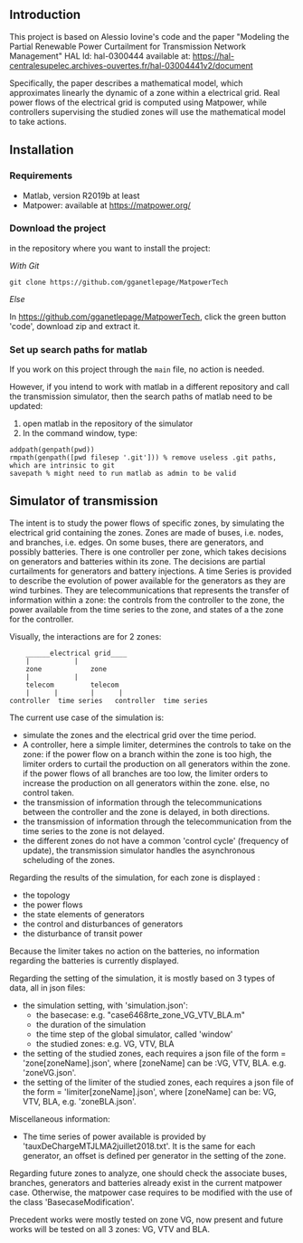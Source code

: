 ## Introduction

This project is based on Alessio Iovine's code and the paper "Modeling the Partial Renewable Power Curtailment for Transmission Network Management"
HAL Id: hal-0300444
available at: https://hal-centralesupelec.archives-ouvertes.fr/hal-03004441v2/document

Specifically, the paper describes a mathematical model, which approximates linearly the dynamic of a zone within a electrical grid. Real power flows of the electrical grid is computed using Matpower, while controllers supervising the studied zones will use the mathematical model to take actions.

## Installation

### Requirements
- Matlab, version R2019b at least
- Matpower: available at https://matpower.org/

### Download the project
in the repository where you want to install the project:

*With Git*
```
git clone https://github.com/gganetlepage/MatpowerTech
```
*Else*

In https://github.com/gganetlepage/MatpowerTech, click the green button 'code', download zip and extract it.

### Set up search paths for matlab
If you work on this project through the `main` file, no action is needed. 

However, if you intend to work with matlab in a different repository and call the transmission simulator, then the search paths of matlab need to be updated:
1) open matlab in the repository of the simulator
2) In the command window, type:
```
addpath(genpath(pwd))
rmpath(genpath([pwd filesep '.git'])) % remove useless .git paths, which are intrinsic to git
savepath % might need to run matlab as admin to be valid
```


## Simulator of transmission
The intent is to study the power flows of specific zones, by simulating the electrical grid containing the zones. 
Zones are made of buses, i.e. nodes, and branches, i.e. edges. On some buses, there are generators, and possibly batteries. 
There is one controller per zone, which takes decisions on generators and batteries within its zone. The decisions are partial curtailments for generators and battery injections. 
A time Series is provided to describe the evolution of power available for the generators as they are wind turbines.
They are telecommunications that represents the transfer of information within a zone: the controls from the controller to the zone, the power available from the time series to the zone, and states of a the zone for the controller.

Visually, the interactions are for 2 zones:
```
	______electrical grid____
	|			|
	zone			zone
	|			|
	telecom			telecom
	|      |		|      |
controller  time series   controller  time series
```

The current use case of the simulation is:
- simulate the zones and the electrical grid over the time period.
- A controller, here a simple limiter, determines the controls to take on the zone:
	if the power flow on a branch within the zone is too high, the limiter orders to curtail the production on all generators within the zone.
	if the power flows of all branches are too low, the limiter orders to increase the production on all generators within the zone.
	else, no control taken.
- the transmission of information through the telecommunications between the controller and the zone is delayed, in both directions.
- the transmission of information through the telecommunication from the time series to the zone is not delayed.
- the different zones do not have a common 'control cycle' (frequency of update), the transmission simulator handles the asynchronous scheluding of the zones.


Regarding the results of the simulation, for each zone is displayed :
- the topology
- the power flows
- the state elements of generators
- the control and disturbances of generators
- the disturbance of transit power

Because the limiter takes no action on the batteries, no information regarding the batteries is currently displayed.

Regarding the setting of the simulation, it is mostly based on 3 types of data, all in json files:
- the simulation setting, with 'simulation.json':
	- the basecase: e.g. "case6468rte_zone_VG_VTV_BLA.m"
	- the duration of the simulation
	- the time step of the global simulator, called 'window'
	- the studied zones: e.g. VG, VTV, BLA
- the setting of the studied zones, each requires a json file of the form = 'zone[zoneName].json', where [zoneName] can be :VG, VTV, BLA. e.g. 'zoneVG.json'.
- the setting of the limiter of the studied zones, each requires a json file of the form = 'limiter[zoneName].json', where [zoneName] can be: VG, VTV, BLA, e.g. 'zoneBLA.json'.

Miscellaneous information:
- The time series of power available is provided by 'tauxDeChargeMTJLMA2juillet2018.txt'.
It is the same for each generator, an offset is defined per generator in the setting of the zone.


Regarding future zones to analyze, one should check the associate buses, branches, generators and batteries already exist in the current matpower case. Otherwise, the matpower case requires to be modified with the use of the class 'BasecaseModification'.

Precedent works were mostly tested on zone VG, now present and future works will be tested on all 3 zones: VG, VTV and BLA.
